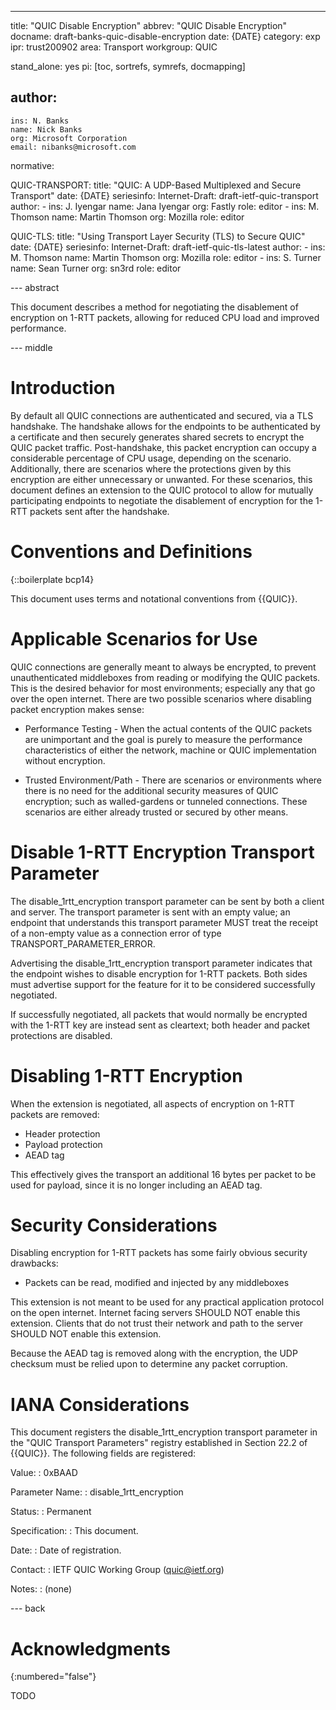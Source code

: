 ---
title: "QUIC Disable Encryption"
abbrev: "QUIC Disable Encryption"
docname: draft-banks-quic-disable-encryption
date: {DATE}
category: exp
ipr: trust200902
area: Transport
workgroup: QUIC

stand_alone: yes
pi: [toc, sortrefs, symrefs, docmapping]

author:
  -
    ins: N. Banks
    name: Nick Banks
    org: Microsoft Corporation
    email: nibanks@microsoft.com

normative:

  QUIC-TRANSPORT:
    title: "QUIC: A UDP-Based Multiplexed and Secure Transport"
    date: {DATE}
    seriesinfo:
      Internet-Draft: draft-ietf-quic-transport
    author:
      -
        ins: J. Iyengar
        name: Jana Iyengar
        org: Fastly
        role: editor
      -
        ins: M. Thomson
        name: Martin Thomson
        org: Mozilla
        role: editor

  QUIC-TLS:
    title: "Using Transport Layer Security (TLS) to Secure QUIC"
    date: {DATE}
    seriesinfo:
      Internet-Draft: draft-ietf-quic-tls-latest
    author:
      -
        ins: M. Thomson
        name: Martin Thomson
        org: Mozilla
        role: editor
      -
        ins: S. Turner
        name: Sean Turner
        org: sn3rd
        role: editor

--- abstract

This document describes a method for negotiating the disablement of encryption
on 1-RTT packets, allowing for reduced CPU load and improved performance.

--- middle

# Introduction

By default all QUIC connections are authenticated and secured, via a TLS
handshake.  The handshake allows for the endpoints to be authenticated by a
certificate and then securely generates shared secrets to encrypt the QUIC
packet traffic.  Post-handshake, this packet encryption can occupy a
considerable percentage of CPU usage, depending on the scenario.  Additionally,
there are scenarios where the protections given by this encryption are either
unnecessary or unwanted.  For these scenarios, this document defines an
extension to the QUIC protocol to allow for mutually participating endpoints to
negotiate the disablement of encryption for the 1-RTT packets sent after the
handshake.

# Conventions and Definitions

{::boilerplate bcp14}

This document uses terms and notational conventions from {{QUIC}}.

# Applicable Scenarios for Use

QUIC connections are generally meant to always be encrypted, to prevent
unauthenticated middleboxes from reading or modifying the QUIC packets.  This is
the desired behavior for most environments; especially any that go over the open
internet.  There are two possible scenarios where disabling packet encryption
makes sense:

 - Performance Testing - When the actual contents of the QUIC packets are
   unimportant and the goal is purely to measure the performance characteristics
   of either the network, machine or QUIC implementation without encryption.

 - Trusted Environment/Path - There are scenarios or environments where there is
   no need for the additional security measures of QUIC encryption; such as
   walled-gardens or tunneled connections.  These scenarios are either already
   trusted or secured by other means.

# Disable 1-RTT Encryption Transport Parameter

The disable_1rtt_encryption transport parameter can be sent by both a client and
server.  The transport parameter is sent with an empty value; an endpoint that
understands this transport parameter MUST treat the receipt of a non-empty value
as a connection error of type TRANSPORT_PARAMETER_ERROR.

Advertising the disable_1rtt_encryption transport parameter indicates that the
endpoint wishes to disable encryption for 1-RTT packets.  Both sides must
advertise support for the feature for it to be considered successfully
negotiated.

If successfully negotiated, all packets that would normally be encrypted with
the 1-RTT key are instead sent as cleartext; both header and packet protections
are disabled.

# Disabling 1-RTT Encryption

When the extension is negotiated, all aspects of encryption on 1-RTT packets are
removed:

 - Header protection
 - Payload protection
 - AEAD tag

This effectively gives the transport an additional 16 bytes per packet to be
used for payload, since it is no longer including an AEAD tag.

# Security Considerations

Disabling encryption for 1-RTT packets has some fairly obvious security
drawbacks:

 - Packets can be read, modified and injected by any middleboxes

This extension is not meant to be used for any practical application protocol on
the open internet.  Internet facing servers SHOULD NOT enable this extension.
Clients that do not trust their network and path to the server SHOULD NOT enable
this extension.

Because the AEAD tag is removed along with the encryption, the UDP checksum
must be relied upon to determine any packet corruption.

# IANA Considerations

This document registers the disable_1rtt_encryption transport parameter in the
"QUIC Transport Parameters" registry established in Section 22.2 of {{QUIC}}.
The following fields are registered:

Value:
: 0xBAAD

Parameter Name:
: disable_1rtt_encryption

Status:
: Permanent

Specification:
: This document.

Date:
: Date of registration.

Contact:
: IETF QUIC Working Group (quic@ietf.org)

Notes:
: (none)

--- back

# Acknowledgments
{:numbered="false"}

TODO

